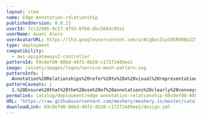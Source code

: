 ```yaml
---
layout: item
name: Edge-Annotation-relationship
publishedVersion: 0.0.23
userId: 7cc3290b-9c57-4f93-8fb0-dbc5664c95a1
userName: Awani Alero
userAvatarURL: https://lh3.googleusercontent.com/a/ACg8ocIsyS9IR90Bo2I56iqRPlYulzglXOKhqczvYvf31sttxczvwuTX=s96-c
type: deployment
compatibility:
  - aws-apigatewayv2-controller
patternId: 69c0efd0-08bd-48f2-8b20-c172f3489ee2
image: /assets/images/logos/service-mesh-pattern.svg
patternInfo: |
  Annotation%20Relationships%20refer%20to%20a%20visual%20representation%20used%20to%20indicate%20a%20relationship%20between%20two%20components%20without%20assigning%20any%20semantic%20meaning%20to%20that%20relationship.%20In%20this%20context%2C%20the%20relationship%20is%20depicted%20simply%20using%20an%20arrow%20to%20connect%20the%20components%2C%20signifying%20that%20they%20are%20related%20in%20some%20way%2C%20but%20not%20specifying%20the%20nature%20or%20significance%20of%20that%20relationship.
patternCaveats: |
  1.%20Ensure%20that%20the%20use%20of%20annotations%20clearly%20conveys%20the%20intended%20relationships%20between%20components.%20While%20annotations%20don%E2%80%99t%20have%20semantic%20meaning%2C%20their%20placement%20and%20direction%20should%20help%20viewers%20understand%20the%20context%20of%20the%20connection.%0A%0A2.%20Consider%20providing%20accompanying%20documentation%20or%20a%20legend%20that%20explains%20the%20purpose%20of%20the%20annotations.%20This%20helps%20viewers%20understand%20why%20certain%20components%20are%20annotated%20and%20what%20the%20relationships%20represent%2C%20even%20if%20they%20lack%20specific%20semantics.
permalink: catalog/deployment/edge-annotation-relationship-69c0efd0-08bd-48f2-8b20-c172f3489ee2.html
URL: "https://raw.githubusercontent.com/meshery/meshery.io/master/catalog/69c0efd0-08bd-48f2-8b20-c172f3489ee2/0.0.23/design.yml"
downloadLink: 69c0efd0-08bd-48f2-8b20-c172f3489ee2/design.yml
---
```

